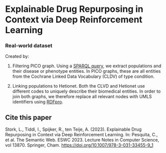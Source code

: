 # Explainable Drug Repurposing in Context via Deep Reinforcement Learning

### Real-world dataset
Created by: 
1. Filtering PICO graph. Using a [SPARQL query](https://github.com/lisestork/coco/blob/master/queries/filteringPICOquery.txt), we extract populations and
their disease or phenotype entities. In PICO graphs, these are all entities from the Cochrane Linked Data Vocabulary (CLDV) of type condition.

2. Linking populations to Hetionet. Both the CLVD and Hetionet use different codes to uniquely describe their biomedical entities. In order to join both
graphs, we therefore replace all relevant nodes with UMLS identifiers using [RDFpro](https://github.com/lisestork/coco/blob/master/preprocessing/aggregate_and_process.sh). 

## Cite this paper
Stork, L., Tiddi, I., Spijker, R., ten Teije, A. (2023). Explainable Drug Repurposing in Context via Deep Reinforcement Learning. In: Pesquita, C., et al. The Semantic Web. ESWC 2023. Lecture Notes in Computer Science, vol 13870. Springer, Cham. https://doi.org/10.1007/978-3-031-33455-9_1
